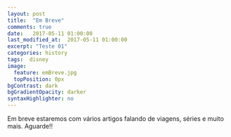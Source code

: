 ```yaml
---
layout: post
title:  "Em Breve"
comments: true
date:   2017-05-11 01:00:00
last_modified_at:  2017-05-11 01:00:00
excerpt: "Teste 01"
categories: history
tags:  disney
image:
  feature: emBreve.jpg
  topPosition: 0px
bgContrast: dark
bgGradientOpacity: darker
syntaxHighlighter: no
---
```

Em breve estaremos com vários artigos falando de viagens, séries e muito mais. Aguarde!! 


